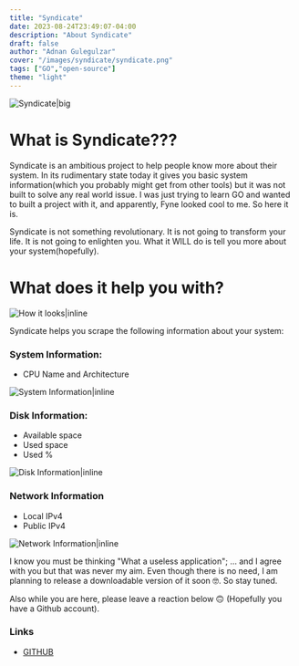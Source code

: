 ```yaml
---
title: "Syndicate"
date: 2023-08-24T23:49:07-04:00
description: "About Syndicate"
draft: false
author: "Adnan Gulegulzar"
cover: "/images/syndicate/syndicate.png"
tags: ["GO","open-source"]
theme: "light"
---
```


![Syndicate|big](/images/syndicate/syndicate.png)

# What is Syndicate???

Syndicate is an ambitious project to help people know more about their system. In its rudimentary state today it gives you basic system information(which you probably might get from other tools) but it was not built to solve any real world issue. I was just trying to learn GO and wanted to built a project with it, and apparently, Fyne looked cool to me. So here it is.

Syndicate is not something revolutionary. It is not going to transform your life. It is not going to enlighten you. What it WILL do is tell you more about your system(hopefully). 

# What does it help you with?

![How it looks|inline](/images/syndicate/desktop.png)

Syndicate helps you scrape the following information about your system:




### System Information:

- CPU Name and Architecture

![System Information|inline](/images/syndicate/sys.png)

### Disk Information:

- Available space
- Used space
- Used %

![Disk Information|inline](/images/syndicate/disk.png)

### Network Information

- Local IPv4
- Public IPv4

![Network Information|inline](/images/syndicate/network.png)


I know you must be thinking "What a useless application"; ... and I agree with you but that was never my aim. Even though there is no need, I am planning to release a downloadable version of it soon :nerd_face:. So stay tuned. 

Also while you are here, please leave a reaction below :upside_down_face: (Hopefully you have a Github account). 


### Links
- [GITHUB](https://github.com/ADorigi/Syndicate)



